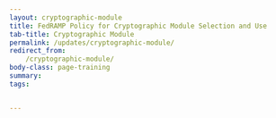 ```yaml
---
layout: cryptographic-module
title: FedRAMP Policy for Cryptographic Module Selection and Use
tab-title: Cryptographic Module
permalink: /updates/cryptographic-module/
redirect_from:
    /cryptographic-module/
body-class: page-training
summary: 
tags: 


---
```

